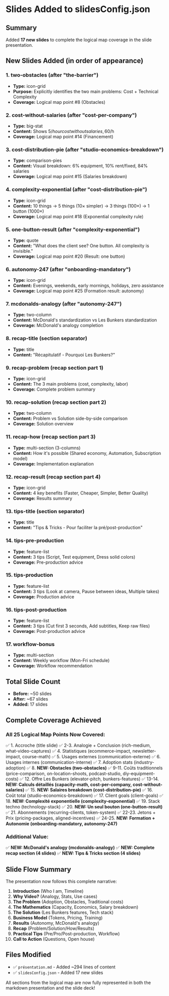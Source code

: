 # Slides Added to slidesConfig.json

## Summary
Added **17 new slides** to complete the logical map coverage in the slide presentation.

## New Slides Added (in order of appearance)

### 1. **two-obstacles** (after "the-barrier")
- **Type:** icon-grid
- **Purpose:** Explicitly identifies the two main problems: Cost + Technical Complexity
- **Coverage:** Logical map point #8 (Obstacles)

### 2. **cost-without-salaries** (after "cost-per-company")
- **Type:** big-stat
- **Content:** Shows 5$/hour cost without salaries, 60% profit margin at 12$/h
- **Coverage:** Logical map point #14 (Financement)

### 3. **cost-distribution-pie** (after "studio-economics-breakdown")
- **Type:** comparison-pies
- **Content:** Visual breakdown: 6% equipment, 10% rent/fixed, 84% salaries
- **Coverage:** Logical map point #15 (Salaries breakdown)

### 4. **complexity-exponential** (after "cost-distribution-pie")
- **Type:** icon-grid
- **Content:** 10 things → 5 things (10× simpler) → 3 things (100×) → 1 button (1000×)
- **Coverage:** Logical map point #18 (Exponential complexity rule)

### 5. **one-button-result** (after "complexity-exponential")
- **Type:** quote
- **Content:** "What does the client see? One button. All complexity is invisible."
- **Coverage:** Logical map point #20 (Result: one button)

### 6. **autonomy-247** (after "onboarding-mandatory")
- **Type:** icon-grid
- **Content:** Evenings, weekends, early mornings, holidays, zero assistance
- **Coverage:** Logical map point #25 (Formation result: autonomy)

### 7. **mcdonalds-analogy** (after "autonomy-247")
- **Type:** two-column
- **Content:** McDonald's standardization vs Les Bunkers standardization
- **Coverage:** McDonald's analogy completion

### 8. **recap-title** (section separator)
- **Type:** title
- **Content:** "Récapitulatif - Pourquoi Les Bunkers?"

### 9. **recap-problem** (recap section part 1)
- **Type:** icon-grid
- **Content:** The 3 main problems (cost, complexity, labor)
- **Coverage:** Complete problem summary

### 10. **recap-solution** (recap section part 2)
- **Type:** two-column
- **Content:** Problem vs Solution side-by-side comparison
- **Coverage:** Solution overview

### 11. **recap-how** (recap section part 3)
- **Type:** multi-section (3-columns)
- **Content:** How it's possible (Shared economy, Automation, Subscription model)
- **Coverage:** Implementation explanation

### 12. **recap-result** (recap section part 4)
- **Type:** icon-grid
- **Content:** 4 key benefits (Faster, Cheaper, Simpler, Better Quality)
- **Coverage:** Results summary

### 13. **tips-title** (section separator)
- **Type:** title
- **Content:** "Tips & Tricks - Pour faciliter la pré/post-production"

### 14. **tips-pre-production**
- **Type:** feature-list
- **Content:** 3 tips (Script, Test equipment, Dress solid colors)
- **Coverage:** Pre-production advice

### 15. **tips-production**
- **Type:** feature-list
- **Content:** 3 tips (Look at camera, Pause between ideas, Multiple takes)
- **Coverage:** Production advice

### 16. **tips-post-production**
- **Type:** feature-list
- **Content:** 3 tips (Cut first 3 seconds, Add subtitles, Keep raw files)
- **Coverage:** Post-production advice

### 17. **workflow-bonus**
- **Type:** multi-section
- **Content:** Weekly workflow (Mon-Fri schedule)
- **Coverage:** Workflow recommendation

## Total Slide Count
- **Before:** ~50 slides
- **After:** ~67 slides
- **Added:** 17 slides

## Complete Coverage Achieved

### All 25 Logical Map Points Now Covered:
✅ 1. Accroche (title slide)
✅ 2-3. Analogie + Conclusion (rich-medium, what-video-captures)
✅ 4. Statistiques (ecommerce-impact, newsletter-impact, course-math)
✅ 5. Usages externes (communication-externe)
✅ 6. Usages internes (communication-interne)
✅ 7. Adoption stats (industry-adoption)
✅ 8. **NEW: Obstacles (two-obstacles)**
✅ 9-11. Coûts traditionnels (price-comparison, on-location-shoots, podcast-studio, diy-equipment-costs)
✅ 12. Offre Les Bunkers (elevator-pitch, bunkers-features)
✅ 13-14. **NEW: Calculs détaillés (capacity-math, cost-per-company, cost-without-salaries)**
✅ 15. **NEW: Salaires breakdown (cost-distribution-pie)**
✅ 16. Coût total (studio-economics-breakdown)
✅ 17. Client goals (client-goals)
✅ 18. **NEW: Complexité exponentielle (complexity-exponential)**
✅ 19. Stack techno (technology-stack)
✅ 20. **NEW: Un seul bouton (one-button-result)**
✅ 21. Abonnements (recurring-clients, token-system)
✅ 22-23. Jetons + Prix (pricing-packages, aligned-incentives)
✅ 24-25. **NEW: Formation + Autonomie (onboarding-mandatory, autonomy-247)**

### Additional Value:
✅ **NEW: McDonald's analogy (mcdonalds-analogy)**
✅ **NEW: Complete recap section (4 slides)**
✅ **NEW: Tips & Tricks section (4 slides)**

## Slide Flow Summary

The presentation now follows this complete narrative:

1. **Introduction** (Who I am, Timeline)
2. **Why Video?** (Analogy, Stats, Use cases)
3. **The Problem** (Adoption, Obstacles, Traditional costs)
4. **The Mathematics** (Capacity, Economics, Salary breakdown)
5. **The Solution** (Les Bunkers features, Tech stack)
6. **Business Model** (Tokens, Pricing, Training)
7. **Results** (Autonomy, McDonald's analogy)
8. **Recap** (Problem/Solution/How/Results)
9. **Practical Tips** (Pre/Pro/Post-production, Workflow)
10. **Call to Action** (Questions, Open house)

## Files Modified
- ✅ `présentation.md` - Added ~294 lines of content
- ✅ `slidesConfig.json` - Added 17 new slides

All sections from the logical map are now fully represented in both the markdown presentation and the slide deck!



